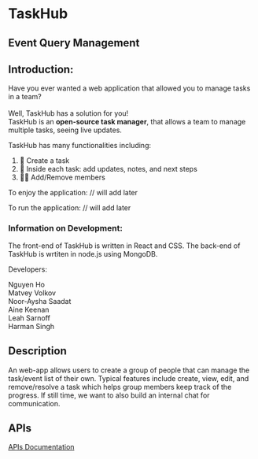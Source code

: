 # TaskHub
## Event Query Management

## Introduction:

Have you ever wanted a web application that allowed you to manage tasks in a team? <br>
 <br>
Well, TaskHub has a solution for you!  <br>
TaskHub is an **open-source task manager**, that allows a team to manage multiple tasks, seeing live updates. <br>

TaskHub has many functionalities including: 

1. :link: Create a task 
2. :bookmark: Inside each task: add updates, notes, and next steps
3. :teacher: Add/Remove members


To enjoy the application:
// will add later  <br>


To run the application:
// will add later  <br>


### Information on Development: 

The front-end of TaskHub is written in React and CSS. 
The back-end of TaskHub is wrtiten in node.js using MongoDB.

Developers:

Nguyen Ho <br>
Matvey Volkov <br>
Noor-Aysha Saadat <br>
Aine Keenan <br>
Leah Sarnoff <br>
Harman Singh <br>


## Description
An web-app allows users to create a group of people that can manage the task/event list of their own. Typical features include create, view, edit, and remove/resolve a task which helps group members keep track of the progress. If still time, we want to also build an internal chat for communication.

## APIs
[APIs Documentation](https://acoustic-desert-7b9.notion.site/APIs-Documentations-85fe998c9dcd44f680e68a4c066e5b16)
